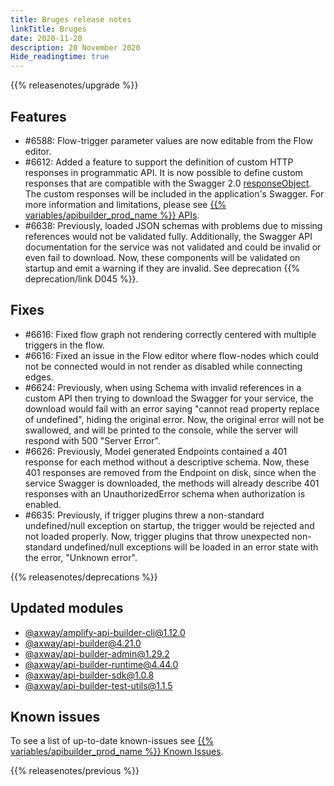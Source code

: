 ```yaml
---
title: Bruges release notes
linkTitle: Bruges
date: 2020-11-20
description: 20 November 2020
Hide_readingtime: true
---
```


{{% releasenotes/upgrade %}}

## Features

* #6588: Flow-trigger parameter values are now editable from the Flow editor.
* #6612: Added a feature to support the definition of custom HTTP responses in programmatic API. It is now possible to define custom responses that are compatible with the Swagger 2.0 [responseObject](https://github.com/OAI/OpenAPI-Specification/blob/master/versions/2.0.md#responseObject). The custom responses will be included in the application's Swagger. For more information and limitations, please see [{{% variables/apibuilder_prod_name %}} APIs](https://docs.axway.com/bundle/API_Builder_4x_allOS_en/page/api_builder_apis.html#APIBuilderAPIs-Introduction).
* #6638: Previously, loaded JSON schemas with problems due to missing references would not be validated fully. Additionally, the Swagger API documentation for the service was not validated and could be invalid or even fail to download. Now, these components will be validated on startup and emit a warning if they are invalid. See deprecation {{% deprecation/link D045 %}}.

## Fixes

* #6616: Fixed flow graph not rendering correctly centered with multiple triggers in the flow.
* #6616: Fixed an issue in the Flow editor where flow-nodes which could not be connected would in not render as disabled while connecting edges.
* #6624: Previously, when using Schema with invalid references in a custom API then trying to download the Swagger for your service, the download would fail with an error saying "cannot read property replace of undefined", hiding the original error. Now, the original error will not be swallowed, and will be printed to the console, while the server will respond with 500 "Server Error".
* #6626: Previously, Model generated Endpoints contained a 401 response for each method without a descriptive schema. Now, these 401 responses are removed from the Endpoint on disk, since when the service Swagger is downloaded, the methods will already describe 401 responses with an UnauthorizedError schema when authorization is enabled.
* #6635: Previously, if trigger plugins threw a non-standard undefined/null exception on startup, the trigger would be rejected and not loaded properly. Now, trigger plugins that throw unexpected non-standard undefined/null exceptions will be loaded in an error state with the error, "Unknown error".

{{% releasenotes/deprecations %}}

## Updated modules

* [@axway/amplify-api-builder-cli@1.12.0](https://www.npmjs.com/package/@axway/amplify-api-builder-cli/v/1.12.0)
* [@axway/api-builder@4.21.0](https://www.npmjs.com/package/@axway/api-builder/v/4.21.0)
* [@axway/api-builder-admin@1.29.2](https://www.npmjs.com/package/@axway/api-builder-admin/v/1.29.2)
* [@axway/api-builder-runtime@4.44.0](https://www.npmjs.com/package/@axway/api-builder-runtime/v/4.44.0)
* [@axway/api-builder-sdk@1.0.8](https://www.npmjs.com/package/@axway/api-builder-sdk/v/1.0.8)
* [@axway/api-builder-test-utils@1.1.5](https://www.npmjs.com/package/@axway/api-builder-test-utils/v/1.1.5)

## Known issues

To see a list of up-to-date known-issues see [{{% variables/apibuilder_prod_name %}} Known Issues](/docs/known_issues).

{{% releasenotes/previous %}}
